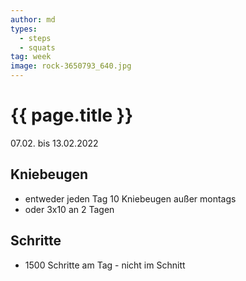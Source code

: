 ```yaml
---
author: md
types:
  - steps
  - squats
tag: week
image: rock-3650793_640.jpg
---
```

# {{ page.title }}
07.02. bis 13.02.2022

## Kniebeugen
- entweder jeden Tag 10 Kniebeugen außer montags
- oder 3x10 an 2 Tagen

## Schritte
- 1500 Schritte am Tag - nicht im Schnitt
